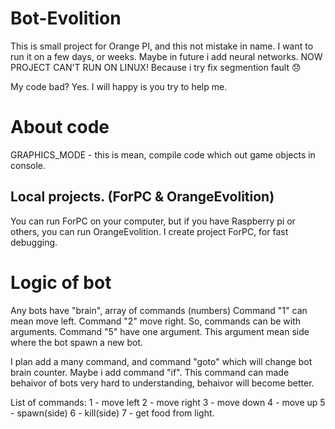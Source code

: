 # Bot-Evolition

This is small project for Orange PI, and this not mistake in name. I want to run it on a few days, or weeks. Maybe in future i add neural networks.
NOW PROJECT CAN'T RUN ON LINUX! Because i try fix segmention fault 😞

My code bad? Yes. I will happy is you try to help me.

# About code
GRAPHICS_MODE - this is mean, compile code which out game objects in console.

## Local projects. (ForPC & OrangeEvolition)
You can run ForPC on your computer, but if you have Raspberry pi or others, you can run OrangeEvolition.
I create project ForPC, for fast debugging.


# Logic of bot
Any bots have "brain", array of commands (numbers)
Command "1" can mean move left. Command "2" move right.
So, commands can be with arguments. Command "5" have one argument. This argument mean side where the bot spawn a new bot.

I plan add a many command, and command "goto" which will change bot brain counter. Maybe i add command "if". This command can made behaivor of bots very hard to understanding, behaivor will become better.

List of commands:
1 - move left
2 - move right
3 - move down
4 - move up
5 - spawn(side)
6 - kill(side)
7 - get food from light.

